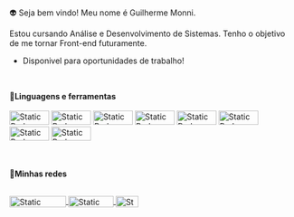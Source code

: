 👽 Seja bem vindo! Meu nome é Guilherme Monni. <br>

 Estou cursando Análise e Desenvolvimento de Sistemas. Tenho o objetivo de me tornar Front-end futuramente.
 - Disponivel para oportunidades de trabalho!

  ##
  <div style="display: inline_block"><br>
   <strong>💫Linguagens e ferramentas</strong>
  <br><br>
  
  <img alt="Static Badge" height="25" width="70" src="https://img.shields.io/badge/HTML%20-%20black?style=plastic&logo=html5">
  <img alt="Static Badge" height="25" width="70" src="https://img.shields.io/badge/CSS%20-%20black?style=plastic&logo=css3&logoColor=blue">
  <img alt="Static Badge" height="25" width="70" src="https://img.shields.io/badge/JavaScript%20-%20black?style=plastic&logo=javascript">
  <img alt="Static Badge" height="25" width="70" src="https://img.shields.io/badge/MySql%20-%20black?style=plastic&logo=mysql">
  <img alt="Static Badge" height="25" width="70" src="https://img.shields.io/badge/GIT%20-%20black?style=plastic&logo=git">
  <img alt="Static Badge" height="25" width="70" src="https://img.shields.io/badge/PHP%20-%20black?style=plastic&logo=php">
  <img alt="Static Badge" height="25" width="70" src="https://img.shields.io/badge/React%20-%20black?style=plastic&logo=react">
  <img alt="Static Badge" height="25" width="70" src="https://img.shields.io/badge/Node%20-%20black?style=plastic&logo=node.js">

 ##
<div style="display: inline_block"><br>
   <strong>👤Minhas redes</strong>
  <br><br>

<a href="https://www.instagram.com/monni.05/" target="_blank" text-decoration="none"><img align="center" height="20" width="100" alt="Static Badge" src="https://img.shields.io/badge/Instagram%20-%20black?style=flat&logo=instagram&link=https%3A%2F%2Fwww.instagram.com%2Fmonni.05%2F">
</a>
<a href="https://www.linkedin.com/in/guilherme-monni-a542a9244/" target="_blank" text-decoration="none"><img align="center" height="20" width="80" alt="Static Badge" src="https://img.shields.io/badge/Linkedin%20-%20black?style=flat&logo=linkedin&link=https%3A%2F%2Fwww.linkedin.com%2Fin%2Fguilherme-monni-a542a9244%2F">
</a>
<a href="https://twitter.com/monni_02" target="_blank" text-decoration="none"><img align="center" height="20" width="40" alt="Static Badge" src="https://img.shields.io/badge/X%20-%20black?style=flat&logo=x&link=https%3A%2F%2Ftwitter.com%2Fmonni_02">
</a>
</div>



<!---
GuilhermeMonni/GuilhermeMonni is a ✨ special ✨ repository because its `README.md` (this file) appears on your GitHub profile.
You can click the Preview link to take a look at your changes.
--->
